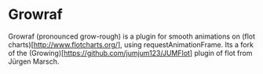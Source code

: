 Growraf
=======

Growraf (pronounced grow-rough) is a plugin for smooth animations on (flot charts)[http://www.flotcharts.org/], using requestAnimationFrame.
Its a fork of the (Growing)[https://github.com/jumjum123/JUMFlot] plugin of flot from Jürgen Marsch.
